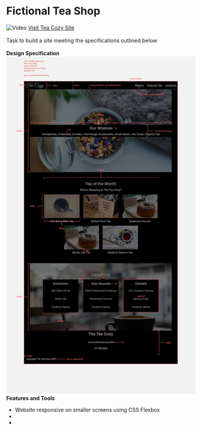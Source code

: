 # Fictional Tea Shop<br>
![Video](tea-cozy.gif) 
[Visit Tea Cozy Site](https://fquinn454.github.io/TeaCozy/)<br><br>
Task to build a site meeting the specifications outlined below<br><br>
**Design Specification** <br>
![Design-Specification](img-tea-cozy-redline.webp)
**Features and Tools**
- Website responsive on smaller screens using CSS Flexbox
- 
- 

